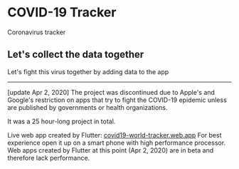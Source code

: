 # COVID-19 Tracker

Coronavirus tracker

## Let's collect the data together

Let's fight this virus together by adding data to the app

--------------------------------------------------------------

[update Apr 2, 2020] The project was discontinued due to Apple's and Google's restriction on apps that try to fight the COVID-19 epidemic unless are published by governments or health organizations.

It was a 25 hour-long project in total.


Live web app created by Flutter: [covid19-world-tracker.web.app](https://covid19-world-tracker.web.app) For best experience open it up on a smart phone with high performance processor. Web apps created by Flutter at this point (Apr 2, 2020) are in beta and therefore lack performance.
